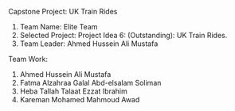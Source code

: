 Capstone Project: UK Train Rides
1. Team Name: Elite Team
2. Selected Project: Project Idea 6: (Outstanding): UK Train Rides.
3. Team Leader: Ahmed Hussein Ali Mustafa

Team Work:
1. Ahmed Hussein Ali Mustafa 
2. Fatma Alzahraa Galal Abd-elsalam Soliman
3. Heba Tallah Talaat Ezzat Ibrahim 
4. Kareman Mohamed Mahmoud Awad 


